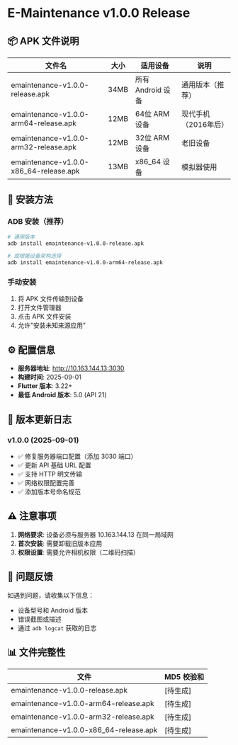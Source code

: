 # E-Maintenance v1.0.0 Release

## 📦 APK 文件说明

| 文件名 | 大小 | 适用设备 | 说明 |
|--------|------|----------|------|
| emaintenance-v1.0.0-release.apk | 34MB | 所有 Android 设备 | 通用版本（推荐） |
| emaintenance-v1.0.0-arm64-release.apk | 12MB | 64位 ARM 设备 | 现代手机（2016年后） |
| emaintenance-v1.0.0-arm32-release.apk | 12MB | 32位 ARM 设备 | 老旧设备 |
| emaintenance-v1.0.0-x86_64-release.apk | 13MB | x86_64 设备 | 模拟器使用 |

## 🚀 安装方法

### ADB 安装（推荐）
```bash
# 通用版本
adb install emaintenance-v1.0.0-release.apk

# 或根据设备架构选择
adb install emaintenance-v1.0.0-arm64-release.apk
```

### 手动安装
1. 将 APK 文件传输到设备
2. 打开文件管理器
3. 点击 APK 文件安装
4. 允许"安装未知来源应用"

## ⚙️ 配置信息

- **服务器地址**: http://10.163.144.13:3030
- **构建时间**: 2025-09-01
- **Flutter 版本**: 3.22+
- **最低 Android 版本**: 5.0 (API 21)

## 📝 版本更新日志

### v1.0.0 (2025-09-01)
- ✅ 修复服务器端口配置（添加 3030 端口）
- ✅ 更新 API 基础 URL 配置
- ✅ 支持 HTTP 明文传输
- ✅ 网络权限配置完善
- ✅ 添加版本号命名规范

## ⚠️ 注意事项

1. **网络要求**: 设备必须与服务器 10.163.144.13 在同一局域网
2. **首次安装**: 需要卸载旧版本应用
3. **权限设置**: 需要允许相机权限（二维码扫描）

## 🐛 问题反馈

如遇到问题，请收集以下信息：
- 设备型号和 Android 版本
- 错误截图或描述
- 通过 `adb logcat` 获取的日志

## 📊 文件完整性

| 文件 | MD5 校验和 |
|------|-----------|
| emaintenance-v1.0.0-release.apk | [待生成] |
| emaintenance-v1.0.0-arm64-release.apk | [待生成] |
| emaintenance-v1.0.0-arm32-release.apk | [待生成] |
| emaintenance-v1.0.0-x86_64-release.apk | [待生成] |